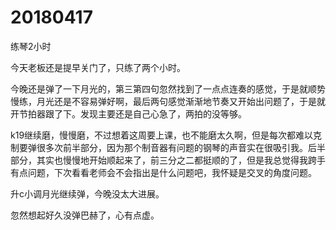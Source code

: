 # 20180417

练琴2小时

今天老板还是提早关门了，只练了两个小时。

今晚还是弹了一下月光的，第三第四句忽然找到了一点点连奏的感觉，于是就顺势慢练，月光还是不容易弹好啊，最后两句感觉渐渐地节奏又开始出问题了，于是就开节拍器跟了下。发现主要还是自己心急了，两拍的没等够。

k19继续磨，慢慢磨，不过想着这周要上课，也不能磨太久啊，但是每次都难以克制要弹很多次前半部分，因为那个制音器有问题的钢琴的声音实在很吸引我。后半部分，其实也慢慢地开始顺起来了，前三分之二都挺顺的了，但是我总觉得我跨手有点问题，下次看看老师会不会指出是什么问题吧，我怀疑是交叉的角度问题。

升c小调月光继续弹，今晚没太大进展。

忽然想起好久没弹巴赫了，心有点虚。
